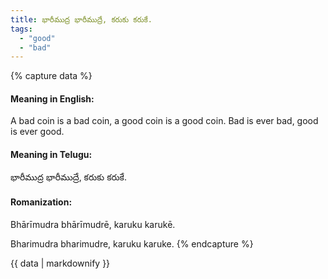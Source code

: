 ```yaml
---
title: భారీముద్ర భారీముద్రే, కరుకు కరుకే.
tags:
  - "good"
  - "bad"
---
```


{% capture data %}
#### Meaning in English:
A bad coin is a bad coin, a good coin is a good coin.
Bad is ever bad, good is ever good.

#### Meaning in Telugu:
భారీముద్ర భారీముద్రే, కరుకు కరుకే.

#### Romanization:
Bhārīmudra bhārīmudrē, karuku karukē.

Bharimudra bharimudre, karuku karuke.
{% endcapture %}

{{ data | markdownify }}

